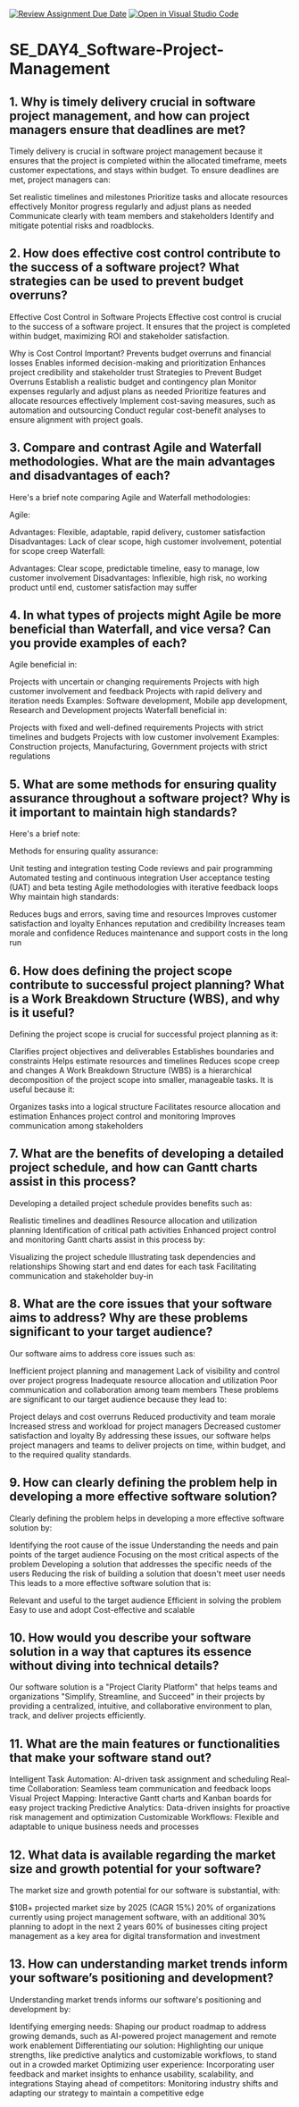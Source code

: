 [![Review Assignment Due Date](https://classroom.github.com/assets/deadline-readme-button-22041afd0340ce965d47ae6ef1cefeee28c7c493a6346c4f15d667ab976d596c.svg)](https://classroom.github.com/a/9pw6JKcu)
[![Open in Visual Studio Code](https://classroom.github.com/assets/open-in-vscode-2e0aaae1b6195c2367325f4f02e2d04e9abb55f0b24a779b69b11b9e10269abc.svg)](https://classroom.github.com/online_ide?assignment_repo_id=15641683&assignment_repo_type=AssignmentRepo)
# SE_DAY4_Software-Project-Management
## 1. Why is timely delivery crucial in software project management, and how can project managers ensure that deadlines are met?
Timely delivery is crucial in software project management because it ensures that the project is completed within the allocated timeframe, meets customer expectations, and stays within budget. To ensure deadlines are met, project managers can:

Set realistic timelines and milestones
Prioritize tasks and allocate resources effectively
Monitor progress regularly and adjust plans as needed
Communicate clearly with team members and stakeholders
Identify and mitigate potential risks and roadblocks.
## 2. How does effective cost control contribute to the success of a software project? What strategies can be used to prevent budget overruns?
Effective Cost Control in Software Projects
Effective cost control is crucial to the success of a software project. It ensures that the project is completed within budget, maximizing ROI and stakeholder satisfaction.

Why is Cost Control Important?
Prevents budget overruns and financial losses
Enables informed decision-making and prioritization
Enhances project credibility and stakeholder trust
Strategies to Prevent Budget Overruns
Establish a realistic budget and contingency plan
Monitor expenses regularly and adjust plans as needed
Prioritize features and allocate resources effectively
Implement cost-saving measures, such as automation and outsourcing
Conduct regular cost-benefit analyses to ensure alignment with project goals.

## 3. Compare and contrast Agile and Waterfall methodologies. What are the main advantages and disadvantages of each?

Here's a brief note comparing Agile and Waterfall methodologies:

Agile:

Advantages: Flexible, adaptable, rapid delivery, customer satisfaction
Disadvantages: Lack of clear scope, high customer involvement, potential for scope creep
Waterfall:

Advantages: Clear scope, predictable timeline, easy to manage, low customer involvement
Disadvantages: Inflexible, high risk, no working product until end, customer satisfaction may suffer

## 4. In what types of projects might Agile be more beneficial than Waterfall, and vice versa? Can you provide examples of each?
Agile beneficial in:

Projects with uncertain or changing requirements
Projects with high customer involvement and feedback
Projects with rapid delivery and iteration needs
Examples: Software development, Mobile app development, Research and Development projects
Waterfall beneficial in:

Projects with fixed and well-defined requirements
Projects with strict timelines and budgets
Projects with low customer involvement
Examples: Construction projects, Manufacturing, Government projects with strict regulations

## 5. What are some methods for ensuring quality assurance throughout a software project? Why is it important to maintain high standards?
Here's a brief note:

Methods for ensuring quality assurance:

Unit testing and integration testing
Code reviews and pair programming
Automated testing and continuous integration
User acceptance testing (UAT) and beta testing
Agile methodologies with iterative feedback loops
Why maintain high standards:

Reduces bugs and errors, saving time and resources
Improves customer satisfaction and loyalty
Enhances reputation and credibility
Increases team morale and confidence
Reduces maintenance and support costs in the long run
## 6. How does defining the project scope contribute to successful project planning? What is a Work Breakdown Structure (WBS), and why is it useful?
Defining the project scope is crucial for successful project planning as it:

Clarifies project objectives and deliverables
Establishes boundaries and constraints
Helps estimate resources and timelines
Reduces scope creep and changes
A Work Breakdown Structure (WBS) is a hierarchical decomposition of the project scope into smaller, manageable tasks. It is useful because it:

Organizes tasks into a logical structure
Facilitates resource allocation and estimation
Enhances project control and monitoring
Improves communication among stakeholders
## 7. What are the benefits of developing a detailed project schedule, and how can Gantt charts assist in this process?
Developing a detailed project schedule provides benefits such as:

Realistic timelines and deadlines
Resource allocation and utilization planning
Identification of critical path activities
Enhanced project control and monitoring
Gantt charts assist in this process by:

Visualizing the project schedule
Illustrating task dependencies and relationships
Showing start and end dates for each task
Facilitating communication and stakeholder buy-in


## 8. What are the core issues that your software aims to address? Why are these problems significant to your target audience?
Our software aims to address core issues such as:

Inefficient project planning and management
Lack of visibility and control over project progress
Inadequate resource allocation and utilization
Poor communication and collaboration among team members
These problems are significant to our target audience because they lead to:

Project delays and cost overruns
Reduced productivity and team morale
Increased stress and workload for project managers
Decreased customer satisfaction and loyalty
By addressing these issues, our software helps project managers and teams to deliver projects on time, within budget, and to the required quality standards.
## 9. How can clearly defining the problem help in developing a more effective software solution?
Clearly defining the problem helps in developing a more effective software solution by:

Identifying the root cause of the issue
Understanding the needs and pain points of the target audience
Focusing on the most critical aspects of the problem
Developing a solution that addresses the specific needs of the users
Reducing the risk of building a solution that doesn't meet user needs
This leads to a more effective software solution that is:

Relevant and useful to the target audience
Efficient in solving the problem
Easy to use and adopt
Cost-effective and scalable
## 10. How would you describe your software solution in a way that captures its essence without diving into technical details?
Our software solution is a "Project Clarity Platform" that helps teams and organizations "Simplify, Streamline, and Succeed" in their projects by providing a centralized, intuitive, and collaborative environment to plan, track, and deliver projects efficiently.



## 11. What are the main features or functionalities that make your software stand out?
Intelligent Task Automation: AI-driven task assignment and scheduling
Real-time Collaboration: Seamless team communication and feedback loops
Visual Project Mapping: Interactive Gantt charts and Kanban boards for easy project tracking
Predictive Analytics: Data-driven insights for proactive risk management and optimization
Customizable Workflows: Flexible and adaptable to unique business needs and processes
## 12. What data is available regarding the market size and growth potential for your software?
The market size and growth potential for our software is substantial, with:

$10B+ projected market size by 2025 (CAGR 15%)
20% of organizations currently using project management software, with an additional 30% planning to adopt in the next 2 years
60% of businesses citing project management as a key area for digital transformation and investment
## 13. How can understanding market trends inform your software’s positioning and development?
Understanding market trends informs our software's positioning and development by:

Identifying emerging needs: Shaping our product roadmap to address growing demands, such as AI-powered project management and remote work enablement
Differentiating our solution: Highlighting our unique strengths, like predictive analytics and customizable workflows, to stand out in a crowded market
Optimizing user experience: Incorporating user feedback and market insights to enhance usability, scalability, and integrations
Staying ahead of competitors: Monitoring industry shifts and adapting our strategy to maintain a competitive edge
